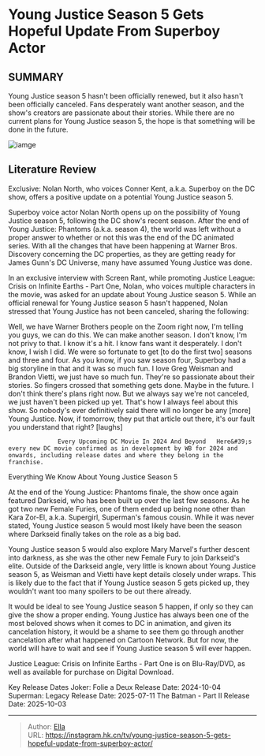 # Young Justice Season 5 Gets Hopeful Update From Superboy Actor


## SUMMARY 



  Young Justice season 5 hasn&#39;t been officially renewed, but it also hasn&#39;t been officially canceled.   Fans desperately want another season, and the show&#39;s creators are passionate about their stories.   While there are no current plans for Young Justice season 5, the hope is that something will be done in the future.  

![iamge](https://static1.srcdn.com/wordpress/wp-content/uploads/2024/01/young-justice-season-5-gets-hopeful-update-from-superboy-actor-sr-exclusives.jpg)

## Literature Review

Exclusive: Nolan North, who voices Conner Kent, a.k.a. Superboy on the DC show, offers a positive update on a potential Young Justice season 5.




Superboy voice actor Nolan North opens up on the possibility of Young Justice season 5, following the DC show&#39;s recent season. After the end of Young Justice: Phantoms (a.k.a. season 4), the world was left without a proper answer to whether or not this was the end of the DC animated series. With all the changes that have been happening at Warner Bros. Discovery concerning the DC properties, as they are getting ready for James Gunn&#39;s DC Universe, many have assumed Young Justice was done.




In an exclusive interview with Screen Rant, while promoting Justice League: Crisis on Infinite Earths - Part One, Nolan, who voices multiple characters in the movie, was asked for an update about Young Justice season 5. While an official renewal for Young Justice season 5 hasn&#39;t happened, Nolan stressed that Young Justice has not been canceled, sharing the following:


Well, we have Warner Brothers people on the Zoom right now, I&#39;m telling you guys, we can do this. We can make another season. I don&#39;t know, I&#39;m not privy to that. I know it&#39;s a hit. I know fans want it desperately. I don&#39;t know, I wish I did. We were so fortunate to get [to do the first two] seasons and three and four. As you know, if you saw season four, Superboy had a big storyline in that and it was so much fun. I love Greg Weisman and Brandon Vietti, we just have so much fun. They&#39;re so passionate about their stories. So fingers crossed that something gets done. Maybe in the future. I don&#39;t think there&#39;s plans right now. But we always say we&#39;re not canceled, we just haven&#39;t been picked up yet. That&#39;s how I always feel about this show. So nobody&#39;s ever definitively said there will no longer be any [more] Young Justice. Now, if tomorrow, they put that article out there, it&#39;s our fault you understand that right? [laughs]





                  Every Upcoming DC Movie In 2024 And Beyond   Here&#39;s every new DC movie confirmed as in development by WB for 2024 and onwards, including release dates and where they belong in the franchise.   


 Everything We Know About Young Justice Season 5 
         

At the end of the Young Justice: Phantoms finale, the show once again featured Darkseid, who has been built up over the last few seasons. As he got two new Female Furies, one of them ended up being none other than Kara Zor-El, a.k.a. Supergirl, Superman&#39;s famous cousin. While it was never stated, Young Justice season 5 would most likely have been the season where Darkseid finally takes on the role as a big bad.

Young Justice season 5 would also explore Mary Marvel&#39;s further descent into darkness, as she was the other new Female Fury to join Darkseid&#39;s elite. Outside of the Darkseid angle, very little is known about Young Justice season 5, as Weisman and Vietti have kept details closely under wraps. This is likely due to the fact that if Young Justice season 5 gets picked up, they wouldn&#39;t want too many spoilers to be out there already.




It would be ideal to see Young Justice season 5 happen, if only so they can give the show a proper ending. Young Justice has always been one of the most beloved shows when it comes to DC in animation, and given its cancelation history, it would be a shame to see them go through another cancelation after what happened on Cartoon Network. But for now, the world will have to wait and see if Young Justice season 5 will ever happen.

Justice League: Crisis on Infinite Earths - Part One is on Blu-Ray/DVD, as well as available for purchase on Digital Download.

  Key Release Dates              Joker: Folie a Deux Release Date: 2024-10-04                   Superman: Legacy Release Date: 2025-07-11                   The Batman - Part II Release Date: 2025-10-03      

---

> Author: [Ella](https://instagram.hk.cn/)  
> URL: https://instagram.hk.cn/tv/young-justice-season-5-gets-hopeful-update-from-superboy-actor/  

